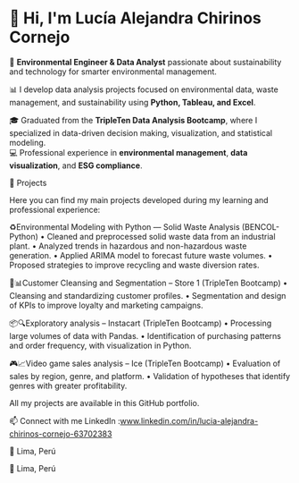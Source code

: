 # 👋 Hi, I'm Lucía Alejandra Chirinos Cornejo  

🌿 **Environmental Engineer & Data Analyst** passionate about sustainability and technology for smarter environmental management.  

📊 I develop data analysis projects focused on environmental data, waste management, and sustainability using **Python, Tableau, and Excel**.  

🎓 Graduated from the **TripleTen Data Analysis Bootcamp**, where I specialized in data-driven decision making, visualization, and statistical modeling.  
💻 Professional experience in **environmental management**, **data visualization**, and **ESG compliance**.  

🚀 Projects

Here you can find my main projects developed during my learning and professional experience:

♻️Environmental Modeling with Python — Solid Waste Analysis (BENCOL-Python)
• Cleaned and preprocessed solid waste data from an industrial plant.
• Analyzed trends in hazardous and non-hazardous waste generation.
• Applied ARIMA model to forecast future waste volumes.
• Proposed strategies to improve recycling and waste diversion rates.

🧹📊Customer Cleansing and Segmentation – Store 1 (TripleTen Bootcamp)
• Cleansing and standardizing customer profiles.
• Segmentation and design of KPIs to improve loyalty and marketing campaigns.

📦🔍Exploratory analysis – Instacart (TripleTen Bootcamp)
• Processing large volumes of data with Pandas.
• Identification of purchasing patterns and order frequency, with visualization in Python.

🎮📈Video game sales analysis – Ice (TripleTen Bootcamp)
• Evaluation of sales by region, genre, and platform.
• Validation of hypotheses that identify genres with greater profitability.

All my projects are available in this GitHub portfolio.

📫 Connect with me
LinkedIn :www.linkedin.com/in/lucia-alejandra-chirinos-cornejo-63702383

📍 Lima, Perú

📍 Lima, Perú

